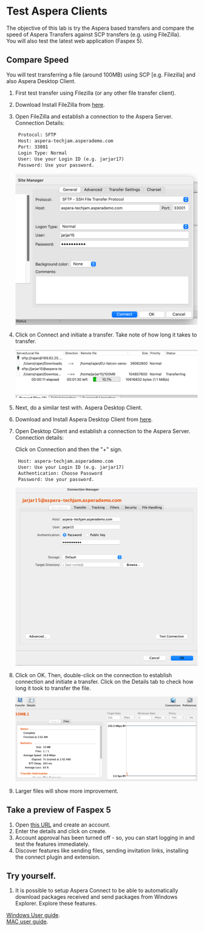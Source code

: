 # Test Aspera Clients

The objective of this lab is try the Aspera based transfers and compare the speed of Aspera Transfers against SCP transfers (e.g. using FileZilla).   
You will also test the latest web application (Faspex 5). 

## Compare Speed

You will test transferring a file (around 100MB) using SCP [e.g. Filezilla] and also Aspera Desktop Client. 

1. First test transfer using Filezilla (or any other file transfer client).  
2. Download Install FileZilla from [here](https://filezilla-project.org/download.php?type=client).   
3. Open FileZilla and establish a connection to the Aspera Server.  Connection Details:   
	
		Protocol: SFTP
		Host: aspera-techjam.asperademo.com
		Port: 33001
		Login Type: Normal
		User: Use your Login ID (e.g. jarjar17)
		Password: Use your password. 
		
	
	![](images/image62.jpg)
	
4. Click on Connect and initiate a transfer. Take note of how long it takes to transfer.   

	![](images/image63.jpg)



1. Next, do a similar test with. Aspera Desktop Client.   
2. Download and Install Aspera Desktop Client from [here](https://www.ibm.com/support/fixcentral/swg/selectFixes?parent=ibm~Other%20software&product=ibm/Other%20software/IBM%20Aspera%20Desktop%20Client&release=All&platform=All&function=all).  
3. Open Desktop Client and establish a connection to the Aspera Server.  Connection details:

	Click on Connection and then the "+" sign.   
	
		Host: aspera-techjam.asperademo.com
		User: Use your Login ID (e.g. jarjar17)
		Authentication: Choose Password
		Password: Use your password. 
		
	![](images/image64.jpg)
	
1. Click on OK. Then, double-click on the connection to establish connection and initiate a transfer. Click on the Details tab to check how long it took to transfer the file.   

	![](images/image65.jpg)
	
2. Larger files will show more improvement.   


## Take a preview of Faspex 5 

1. Open [this URL](https://aspera-techjam.asperademo.com/aspera/faspex/) and create an account.  
2. Enter the details and click on create.   
3. Account approval has been turned off - so, you can start logging in and test the features immediately.   
4. Discover features like sending files, sending invitation links, installing the connect plugin and extension.   

## Try yourself.

1. It is possible to setup Aspera Connect to be able to automatically download packages received and send packages from Windows Explorer. Explore these features. 

[Windows User guide](https://www.ibm.com/docs/en/aspera-connect/4.2?topic=windows-working-aspera-faspex).  
[MAC user guide](https://www.ibm.com/docs/en/aspera-connect/4.2?topic=macos-working-aspera-faspex).  




